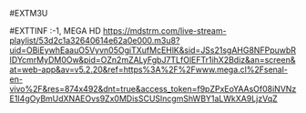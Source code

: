 #EXTM3U

#EXTTINF :-1, MEGA HD 
https://mdstrm.com/live-stream-playlist/53d2c1a32640614e62a0e000.m3u8?uid=OBiEywhEaauO5Vyvn05OgiTXufMcEHlK&sid=JSs21sgAHG8NFPpuwbRIDYcmrMyDM0Ow&pid=OZn2mZALyFgbJ7TLfOlEFTr1ihX2Bdiz&an=screen&at=web-app&av=v5.2.20&ref=https%3A%2F%2Fwww.mega.cl%2Fsenal-en-vivo%2F&res=874x492&dnt=true&access_token=f9pZPxEoYAAsOf08iNVNzE1I4gOyBmUdXNAEOvs9Zx0MDisSCUSlncgmShWBY1aLWkXA9LjzVqZ

